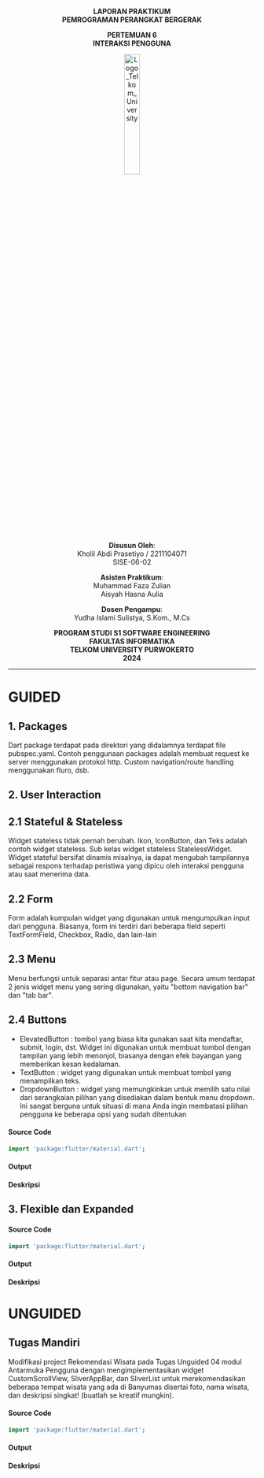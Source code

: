 <div align="center">

**LAPORAN PRAKTIKUM**  
**PEMROGRAMAN PERANGKAT BERGERAK**

**PERTEMUAN 6**  
**INTERAKSI PENGGUNA**


<img src="https://github.com/user-attachments/assets/8ffbc3d9-1f18-4a72-8723-692ba5757f0c" alt="Logo_Telkom_University" width="25%">


**Disusun Oleh**:  
Kholil Abdi Prasetiyo / 2211104071  
SISE-06-02

**Asisten Praktikum**:  
Muhammad Faza Zulian  
Aisyah Hasna Aulia

**Dosen Pengampu**:  
Yudha Islami Sulistya, S.Kom., M.Cs

**PROGRAM STUDI S1 SOFTWARE ENGINEERING**  
**FAKULTAS INFORMATIKA**  
**TELKOM UNIVERSITY PURWOKERTO**  
**2024**
</div>

---
# GUIDED

## 1. Packages
Dart package terdapat pada direktori yang didalamnya terdapat file pubspec.yaml. Contoh penggunaan packages adalah membuat request ke server menggunakan protokol http. Custom navigation/route handling menggunakan fluro, dsb.


## 2. User Interaction
## 2.1 Stateful & Stateless
Widget stateless tidak pernah berubah. Ikon, IconButton, dan Teks adalah contoh widget stateless. Sub kelas widget stateless StatelessWidget. Widget stateful bersifat dinamis misalnya, ia dapat mengubah tampilannya sebagai respons terhadap peristiwa yang dipicu oleh interaksi pengguna atau saat menerima data.

## 2.2 Form
Form adalah kumpulan widget yang digunakan untuk mengumpulkan input dari pengguna. Biasanya, form ini terdiri dari beberapa field seperti TextFormField, Checkbox, Radio, dan lain-lain

## 2.3 Menu
Menu berfungsi untuk separasi antar fitur atau page. Secara umum terdapat 2 jenis widget menu yang sering digunakan, yaitu "bottom navigation bar" dan "tab bar".

## 2.4 Buttons  
- ElevatedButton : tombol yang biasa kita gunakan saat kita mendaftar, submit, login, dst. Widget ini digunakan untuk membuat tombol dengan tampilan yang lebih menonjol, biasanya dengan efek bayangan yang memberikan kesan kedalaman.  
- TextButton : widget yang digunakan untuk membuat tombol yang
menampilkan teks.
- DropdownButton : widget yang memungkinkan untuk memilih satu nilai dari serangkaian pilihan yang disediakan dalam bentuk menu dropdown. Ini sangat berguna untuk situasi di mana Anda ingin membatasi pilihan pengguna ke beberapa opsi yang sudah ditentukan

#### Source Code
```dart
import 'package:flutter/material.dart';
```

#### Output

#### Deskripsi


## 3. Flexible dan Expanded
#### Source Code
```dart
import 'package:flutter/material.dart';
```

#### Output

#### Deskripsi

# UNGUIDED

## Tugas Mandiri
Modifikasi project Rekomendasi Wisata pada Tugas Unguided 04 modul Antarmuka Pengguna dengan mengimplementasikan widget CustomScrollView, SliverAppBar, dan SliverList untuk merekomendasikan beberapa tempat wisata yang ada di Banyumas disertai foto, nama wisata, dan deskripsi singkat! (buatlah se kreatif mungkin).

#### Source Code
```dart
import 'package:flutter/material.dart';
```

#### Output


#### Deskripsi
